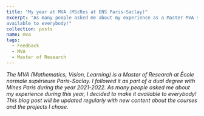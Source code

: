 ```yaml
---
title: "My year at MVA (MScRes at ENS Paris-Saclay)"
excerpt: "As many people asked me about my experience as a Master MVA student, I decided to make my feedback
available to everybody!"
collection: posts
name: mva
tags:
  - Feedback
  - MVA
  - Master of Research
---
```


*The MVA (Mathematics, Vision, Learning) is a Master of Research at École normale supérieure Paris-Saclay. I
followed it as part of a dual degree with Mines Paris during the year 2021-2022. 
As many people asked me about my experience during this year, I decided to make it available to everybody! This blog
post will be updated regularly with new content about the courses and the projects I chose.*
 